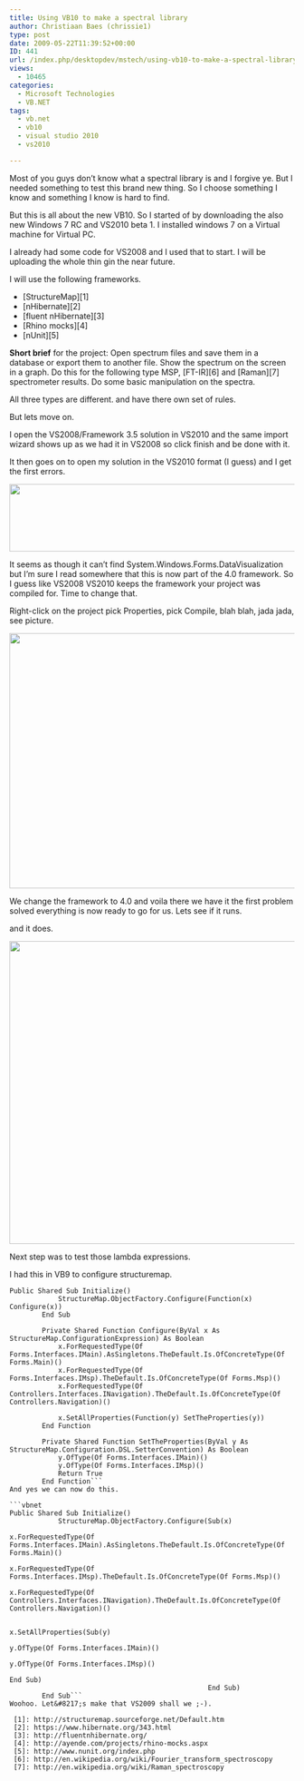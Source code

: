 ```yaml
---
title: Using VB10 to make a spectral library
author: Christiaan Baes (chrissie1)
type: post
date: 2009-05-22T11:39:52+00:00
ID: 441
url: /index.php/desktopdev/mstech/using-vb10-to-make-a-spectral-library/
views:
  - 10465
categories:
  - Microsoft Technologies
  - VB.NET
tags:
  - vb.net
  - vb10
  - visual studio 2010
  - vs2010

---
```

Most of you guys don&#8217;t know what a spectral library is and I forgive ye. But I needed something to test this brand new thing. So I choose something I know and something I know is hard to find.

But this is all about the new VB10. So I started of by downloading the also new Windows 7 RC and VS2010 beta 1. I installed windows 7 on a Virtual machine for Virtual PC. 

I already had some code for VS2008 and I used that to start. I will be uploading the whole thin gin the near future.

I will use the following frameworks. 

  * [StructureMap][1]
  * [nHibernate][2]
  * [fluent nHibernate][3]
  * [Rhino mocks][4]
  * [nUnit][5]

**Short brief** for the project: Open spectrum files and save them in a database or export them to another file. Show the spectrum on the screen in a graph. Do this for the following type MSP, [FT-IR][6] and [Raman][7] spectrometer results. Do some basic manipulation on the spectra.

All three types are different. and have there own set of rules.

But lets move on. 

I open the VS2008/Framework 3.5 solution in VS2010 and the same import wizard shows up as we had it in VS2008 so click finish and be done with it.

It then goes on to open my solution in the VS2010 format (I guess) and I get the first errors.

<div class="image_block">
  <img src="https://lessthandot.z19.web.core.windows.net/wp-content/uploads/blogs/DesktopDev/VS2010/VS2010FirstProblem.png" alt="" title="" width="558" height="119" />
</div>

It seems as though it can&#8217;t find System.Windows.Forms.DataVisualization but I&#8217;m sure I read somewhere that this is now part of the 4.0 framework. So I guess like VS2008 VS2010 keeps the framework your project was compiled for. Time to change that. 

Right-click on the project pick Properties, pick Compile, blah blah, jada jada, see picture.

<div class="image_block">
  <img src="https://lessthandot.z19.web.core.windows.net/wp-content/uploads/blogs/DesktopDev/VS2010/VS2010ChangeFramework.png" alt="" title="" width="720" height="450" />
</div>

We change the framework to 4.0 and voila there we have it the first problem solved everything is now ready to go for us. Lets see if it runs.

and it does.

<div class="image_block">
  <img src="https://lessthandot.z19.web.core.windows.net/wp-content/uploads/blogs/DesktopDev/VS2010/VS2010RunFirst.png" alt="" title="" width="628" height="534" />
</div>

Next step was to test those lambda expressions.

I had this in VB9 to configure structuremap.

```vbnet
Public Shared Sub Initialize()
            StructureMap.ObjectFactory.Configure(Function(x) Configure(x))
        End Sub

        Private Shared Function Configure(ByVal x As StructureMap.ConfigurationExpression) As Boolean
            x.ForRequestedType(Of Forms.Interfaces.IMain).AsSingletons.TheDefault.Is.OfConcreteType(Of Forms.Main)()
            x.ForRequestedType(Of Forms.Interfaces.IMsp).TheDefault.Is.OfConcreteType(Of Forms.Msp)()
            x.ForRequestedType(Of Controllers.Interfaces.INavigation).TheDefault.Is.OfConcreteType(Of Controllers.Navigation)()

            x.SetAllProperties(Function(y) SetTheProperties(y))
        End Function

        Private Shared Function SetTheProperties(ByVal y As StructureMap.Configuration.DSL.SetterConvention) As Boolean
            y.OfType(Of Forms.Interfaces.IMain)()
            y.OfType(Of Forms.Interfaces.IMsp)()
            Return True
        End Function```
And yes we can now do this.

```vbnet
Public Shared Sub Initialize()
            StructureMap.ObjectFactory.Configure(Sub(x)
                                                     x.ForRequestedType(Of Forms.Interfaces.IMain).AsSingletons.TheDefault.Is.OfConcreteType(Of Forms.Main)()
                                                     x.ForRequestedType(Of Forms.Interfaces.IMsp).TheDefault.Is.OfConcreteType(Of Forms.Msp)()
                                                     x.ForRequestedType(Of Controllers.Interfaces.INavigation).TheDefault.Is.OfConcreteType(Of Controllers.Navigation)()

                                                     x.SetAllProperties(Sub(y)
                                                                            y.OfType(Of Forms.Interfaces.IMain)()
                                                                            y.OfType(Of Forms.Interfaces.IMsp)()
                                                                        End Sub)
                                                 End Sub)
        End Sub```
Woohoo. Let&#8217;s make that VS2009 shall we ;-).

 [1]: http://structuremap.sourceforge.net/Default.htm
 [2]: https://www.hibernate.org/343.html
 [3]: http://fluentnhibernate.org/
 [4]: http://ayende.com/projects/rhino-mocks.aspx
 [5]: http://www.nunit.org/index.php
 [6]: http://en.wikipedia.org/wiki/Fourier_transform_spectroscopy
 [7]: http://en.wikipedia.org/wiki/Raman_spectroscopy